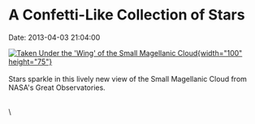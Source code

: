 A Confetti-Like Collection of Stars
===================================

Date: 2013-04-03 21:04:00

[![Taken Under the \'Wing\' of the Small Magellanic
Cloud](http://www.jpl.nasa.gov/images/spitzer/20130403/pia16884-th.jpg){width="100"
height="75"}](http://www.jpl.nasa.gov/news/news.cfm?release=2013-122&rn=news.xml&rst=3752)\
\
Stars sparkle in this lively new view of the Small Magellanic Cloud from
NASA\'s Great Observatories.

\
\
